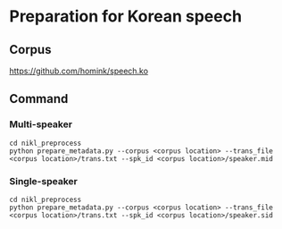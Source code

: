 # Preparation for Korean speech

## Corpus
https://github.com/homink/speech.ko

## Command

### Multi-speaker
```
cd nikl_preprocess
python prepare_metadata.py --corpus <corpus location> --trans_file <corpus location>/trans.txt --spk_id <corpus location>/speaker.mid
```
### Single-speaker
```
cd nikl_preprocess
python prepare_metadata.py --corpus <corpus location> --trans_file <corpus location>/trans.txt --spk_id <corpus location>/speaker.sid
```
